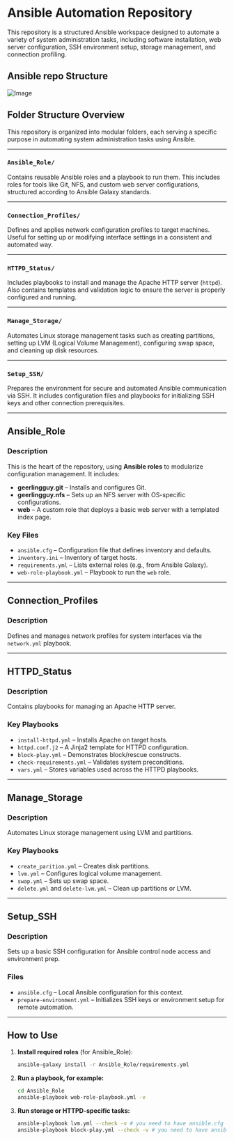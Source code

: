 # Ansible Automation Repository

This repository is a structured Ansible workspace designed to automate a variety of system administration tasks, including software installation, web server configuration, SSH environment setup, storage management, and connection profiling.

## Ansible repo Structure
![Image](https://github.com/user-attachments/assets/9c195517-88a0-4286-99c7-be1f953c508f)

## Folder Structure Overview

This repository is organized into modular folders, each serving a specific purpose in automating system administration tasks using Ansible.

---

### `Ansible_Role/`
Contains reusable Ansible roles and a playbook to run them. This includes roles for tools like Git, NFS, and custom web server configurations, structured according to Ansible Galaxy standards.

---

### `Connection_Profiles/`
Defines and applies network configuration profiles to target machines. Useful for setting up or modifying interface settings in a consistent and automated way.

---

### `HTTPD_Status/`
Includes playbooks to install and manage the Apache HTTP server (`httpd`). Also contains templates and validation logic to ensure the server is properly configured and running.

---

### `Manage_Storage/`
Automates Linux storage management tasks such as creating partitions, setting up LVM (Logical Volume Management), configuring swap space, and cleaning up disk resources.

---

### `Setup_SSH/`
Prepares the environment for secure and automated Ansible communication via SSH. It includes configuration files and playbooks for initializing SSH keys and other connection prerequisites.


---

## Ansible_Role

### Description
This is the heart of the repository, using **Ansible roles** to modularize configuration management. It includes:

-  **geerlingguy.git** – Installs and configures Git.
-  **geerlingguy.nfs** – Sets up an NFS server with OS-specific configurations.
-  **web** – A custom role that deploys a basic web server with a templated index page.

### Key Files

- `ansible.cfg` – Configuration file that defines inventory and defaults.
- `inventory.ini` – Inventory of target hosts.
- `requirements.yml` – Lists external roles (e.g., from Ansible Galaxy).
- `web-role-playbook.yml` – Playbook to run the `web` role.

---

## Connection_Profiles

### Description
Defines and manages network profiles for system interfaces via the `network.yml` playbook.

---

##  HTTPD_Status

### Description
Contains playbooks for managing an Apache HTTP server.

### Key Playbooks

- `install-httpd.yml` – Installs Apache on target hosts.
- `httpd.conf.j2` – A Jinja2 template for HTTPD configuration.
- `block-play.yml` – Demonstrates block/rescue constructs.
- `check-requirements.yml` – Validates system preconditions.
- `vars.yml` – Stores variables used across the HTTPD playbooks.

---

##  Manage_Storage

### Description
Automates Linux storage management using LVM and partitions.

### Key Playbooks

- `create_parition.yml` – Creates disk partitions.
- `lvm.yml` – Configures logical volume management.
- `swap.yml` – Sets up swap space.
- `delete.yml` and `delete-lvm.yml` – Clean up partitions or LVM.

---

## Setup_SSH

### Description
Sets up a basic SSH configuration for Ansible control node access and environment prep.

### Files

- `ansible.cfg` – Local Ansible configuration for this context.
- `prepare-environment.yml` – Initializes SSH keys or environment setup for remote automation.

---

## How to Use

1. **Install required roles** (for Ansible_Role):
   ```bash
   ansible-galaxy install -r Ansible_Role/requirements.yml
   ```
2. **Run a playbook, for example:**
   ```bash
   cd Ansible_Role
   ansible-playbook web-role-playbook.yml -v
   ```
3. **Run storage or HTTPD-specific tasks:**
   ```bash
   ansible-playbook lvm.yml --check -v # you need to have ansible.cfg and inventory.ini
   ansible-playbook block-play.yml --check -v # you need to have ansible.cfg and inventory.ini
   ```

